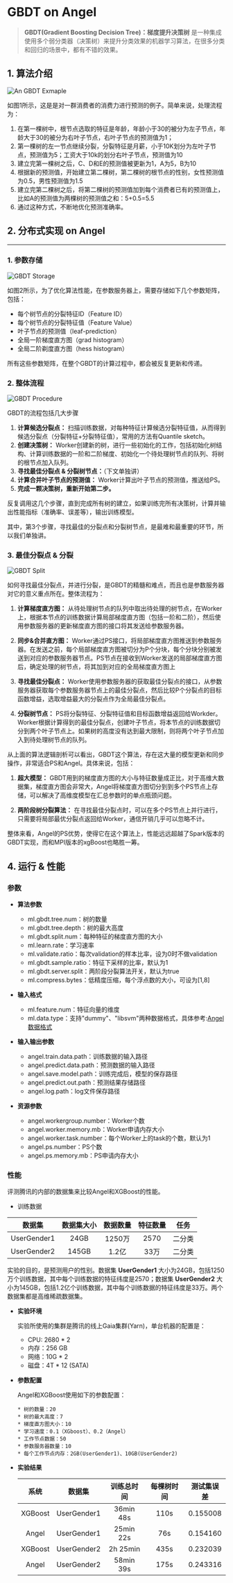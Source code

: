 # GBDT on Angel

> **GBDT(Gradient Boosting Decision Tree)：梯度提升决策树** 是一种集成使用多个弱分类器（决策树）来提升分类效果的机器学习算法，在很多分类和回归的场景中，都有不错的效果。

## 1. 算法介绍

![An GBDT Exmaple](../img/gbdt_example.png)


如图1所示，这是是对一群消费者的消费力进行预测的例子。简单来说，处理流程为：

1. 在第一棵树中，根节点选取的特征是年龄，年龄小于30的被分为左子节点，年龄大于30的被分为右叶子节点，右叶子节点的预测值为1；
2. 第一棵树的左一节点继续分裂，分裂特征是月薪，小于10K划分为左叶子节点，预测值为5；工资大于10k的划分右叶子节点，预测值为10
2. 建立完第一棵树之后，C、D和E的预测值被更新为1，A为5，B为10
3. 根据新的预测值，开始建立第二棵树，第二棵树的根节点的性别，女性预测值为0.5，男性预测值为1.5
4. 建立完第二棵树之后，将第二棵树的预测值加到每个消费者已有的预测值上，比如A的预测值为两棵树的预测值之和：5+0.5=5.5
5. 通过这种方式，不断地优化预测准确率。




## 2. 分布式实现 on Angel

---
### 1. 参数存储

![GBDT Storage](../img/gbdt_storage.png)

如图2所示，为了优化算法性能，在参数服务器上，需要存储如下几个参数矩阵，包括：

* 每个树节点的分裂特征ID（Feature ID）
* 每个树节点的分裂特征值（Feature Value）
* 叶子节点的预测值（leaf-prediction）
* 全局一阶梯度直方图（grad histogram）
* 全局二阶剃度直方图（hess histogram）

所有这些参数矩阵，在整个GBDT的计算过程中，都会被反复更新和传递。


### 2. 整体流程

![GBDT Procedure](../img/gbdt_procedure.png)

GBDT的流程包括几大步骤

1. **计算候选分裂点：** 扫描训练数据，对每种特征计算候选分裂特征值，从而得到候选分裂点（分裂特征+分裂特征值），常用的方法有Quantile sketch。
2. **创建决策树：** Worker创建新的树，进行一些初始化的工作，包括初始化树结构、计算训练数据的一阶和二阶梯度、初始化一个待处理树节点的队列、将树的根节点加入队列。
3. **寻找最佳分裂点 & 分裂树节点：**（下文单独讲）
4. **计算合并叶子节点的预测值：** Worker计算出叶子节点的预测值，推送给PS。
5. **完成一颗决策树，重新开始第二步。** 

反复调用这几个步骤，直到完成所有树的建立，如果训练完所有决策树，计算并输出性能指标（准确率、误差等），输出训练模型。

其中，第3个步骤，寻找最佳的分裂点和分裂树节点，是最难和最重要的环节，所以我们单独讲。

### 3. 最佳分裂点 & 分裂

![GBDT Split](../img/gbdt_split.png)

如何寻找最佳分裂点，并进行分裂，是GBDT的精髓和难点，而且也是参数服务器对它的意义重点所在。整体流程为：

1. **计算梯度直方图：** 从待处理树节点的队列中取出待处理的树节点，在Worker上，根据本节点的训练数据计算局部梯度直方图（包括一阶和二阶），然后使用参数服务器的更新梯度直方图的接口将其发送给参数服务器。

2. **同步&合并直方图：** Worker通过PS接口，将局部梯度直方图推送到参数服务器。在发送之前，每个局部梯度直方图被切分为P个分块，每个分块分别被发送到对应的参数服务器节点。PS节点在接收到Worker发送的局部梯度直方图后，确定处理的树节点，将其加到对应的全局梯度直方图上

3. **寻找最佳分裂点：** Worker使用参数服务器的获取最佳分裂点的接口，从参数服务器获取每个参数服务器节点上的最佳分裂点，然后比较P个分裂点的目标函数增益，选取增益最大的分裂点作为全局最佳分裂点。

4. **分裂树节点：**  PS将分裂特征、分裂特征值和目标函数增益返回给Workder。Worker根据计算得到的最佳分裂点，创建叶子节点，将本节点的训练数据切分到两个叶子节点上。如果树的高度没有达到最大限制，则将两个叶子节点加入到待处理树节点的队列。


从上面的算法逻辑剖析可以看出，GBDT这个算法，存在这大量的模型更新和同步操作，非常适合PS和Angel。具体来说，包括：

1. **超大模型：** GBDT用到的梯度直方图的大小与特征数量成正比，对于高维大数据集，梯度直方图会非常大，Angel将梯度直方图切分到到多个PS节点上存储，可以解决了高维度模型在汇总参数时的单点瓶颈问题。

2. **两阶段树分裂算法：** 在寻找最佳分裂点时，可以在多个PS节点上并行进行，只需要将局部最优分裂点返回给Worker，通信开销几乎可以忽略不计。

整体来看，Angel的PS优势，使得它在这个算法上，性能远远超越了Spark版本的GBDT实现，而和MPI版本的xgBoost也略胜一筹。


## 4. 运行 & 性能


### 参数

* **算法参数**
	* ml.gbdt.tree.num：树的数量
	* ml.gbdt.tree.depth：树的最大高度
	* ml.gbdt.split.num：每种特征的梯度直方图的大小
	* ml.learn.rate：学习速率
	* ml.validate.ratio：每次validation的样本比率，设为0时不做validation
	* ml.gbdt.sample.ratio：特征下采样的比率，默认为1
	* ml.gbdt.server.split：两阶段分裂算法开关，默认为true
	* ml.compress.bytes：低精度压缩，每个浮点数的大小，可设为[1,8]

* **输入格式**
  * ml.feature.num：特征向量的维度   
  * ml.data.type：支持"dummy"、"libsvm"两种数据格式，具体参考:[Angel数据格式](data_format.md)

* **输入输出参数**
	* angel.train.data.path：训练数据的输入路径
	* angel.predict.data.path：预测数据的输入路径
	* angel.save.model.path：训练完成后，模型的保存路径
	* angel.predict.out.path：预测结果存储路径
	* angel.log.path：log文件保存路径

* **资源参数**
	* angel.workergroup.number：Worker个数
	* angel.worker.memory.mb：Worker申请内存大小
	* angel.worker.task.number：每个Worker上的task的个数，默认为1
	* angel.ps.number：PS个数
	* angel.ps.memory.mb：PS申请内存大小

### 性能

评测腾讯的内部的数据集来比较Angel和XGBoost的性能。

* 训练数据

| 数据集 | 数据集大小 | 数据数量 | 特征数量 | 任务 |
|:------:|:----------:|:--------:|:--------:|:-------:|
| UserGender1  |    24GB    |   1250万  |   2570   | 二分类 |
| UserGender2  |    145GB    |   1.2亿  |   33万   | 二分类 |

实验的目的，是预测用户的性别。数据集 **UserGender1** 大小为24GB，包括1250万个训练数据，其中每个训练数据的特征纬度是2570；数据集 **UserGender2** 大小为145GB，包括1.2亿个训练数据，其中每个训练数据的特征纬度是33万。两个数据集都是高维稀疏数据集。

* **实验环境**

	实验所使用的集群是腾讯的线上Gaia集群(Yarn)，单台机器的配置是：

	* CPU: 2680 * 2
	* 内存：256 GB
	* 网络：10G * 2
	* 磁盘：4T * 12 (SATA)

* **参数配置**

	Angel和XGBoost使用如下的参数配置：

	  * 树的数量：20
	  * 树的最大高度：7
	  * 梯度直方图大小：10
	  * 学习速度：0.1（XGboost）、0.2（Angel）
	  * 工作节点数据：50
	  * 参数服务器数量：10
	  * 每个工作节点内存：2GB(UserGender1)、10GB(UserGender2)
	  
* **实验结果**

	| 系统   | 数据集      | 训练总时间 |每棵树时间| 测试集误差 |
	|:------:|:-----------:|:----------:|:--------:|:----------:|
	| XGBoost| UserGender1 | 36min 48s  |  110s    |  0.155008  |
	| Angel  | UserGender1 | 25min 22s  |   76s    |  0.154160  |
	| XGBoost| UserGender2 | 2h 25min   |  435s    |  0.232039  |
	| Angel  | UserGender2 | 58min 39s  |  175s    |  0.243316  |
